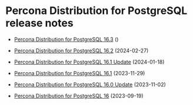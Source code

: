 # Percona Distribution for PostgreSQL release notes 

* [Percona Distribution for PostgreSQL 16.3](release-notes-v16.3.md) ()

* [Percona Distribution for PostgreSQL 16.2](release-notes-v16.2.md) (2024-02-27)

* [Percona Distribution for PostgreSQL 16.1 Update](release-notes-v16.1.upd.md) (2024-01-18)

* [Percona Distribution for PostgreSQL 16.1](release-notes-v16.1.md) (2023-11-29)

* [Percona Distribution for PostgreSQL 16.0 Update](release-notes-v16.0.upd.md) (2023-11-02)

* [Percona Distribution for PostgreSQL 16](release-notes-v16.0.md) (2023-09-19)
